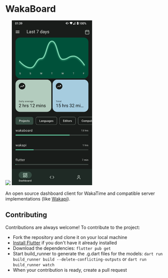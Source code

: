 # WakaBoard
<img src="https://wakapi.giopan.dev/api/badge/giopan/interval:any/label:wakaboard?label=time">

<img src="docs/screenshots/dashboard.png" width="250">

An open source dashboard client for WakaTime and compatible server implementations (like [Wakapi](https://github.com/muety/wakapi)).

## Contributing
Contributions are always welcome! To contribute to the project:
 - Fork the repository and clone it on your local machine
 - [Install Flutter](https://docs.flutter.dev/get-started/install) if you don't have it already installed 
 - Download the dependencies: `flutter pub get`
 - Start build_runner to generate the .g.dart files for the models: `dart run build_runner build --delete-conflicting-outputs` or `dart run build_runner watch`
 - When your contribution is ready, create a pull request